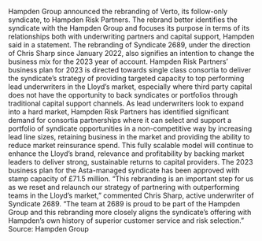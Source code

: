 Hampden Group announced the rebranding of Verto, its follow-only syndicate, to Hampden Risk Partners.
The rebrand better identifies the syndicate with the Hampden Group and focuses its purpose in terms of its relationships both with underwriting partners and capital support, Hampden said in a statement.
The rebranding of Syndicate 2689, under the direction of Chris Sharp since January 2022, also signifies an intention to change the business mix for the 2023 year of account. Hampden Risk Partners’ business plan for 2023 is directed towards single class consortia to deliver the syndicate’s strategy of providing targeted capacity to top performing lead underwriters in the Lloyd’s market, especially where third party capital does not have the opportunity to back syndicates or portfolios through traditional capital support channels.
As lead underwriters look to expand into a hard market, Hampden Risk Partners has identified significant demand for consortia partnerships where it can select and support a portfolio of syndicate opportunities in a non-competitive way by increasing lead line sizes, retaining business in the market and providing the ability to reduce market reinsurance spend.
This fully scalable model will continue to enhance the Lloyd’s brand, relevance and profitability by backing market leaders to deliver strong, sustainable returns to capital providers. The 2023 business plan for the Asta-managed syndicate has been approved with stamp capacity of £71.5 million.
“This rebranding is an important step for us as we reset and relaunch our strategy of partnering with outperforming teams in the Lloyd’s market,” commented Chris Sharp, active underwriter of Syndicate 2689. “The team at 2689 is proud to be part of the Hampden Group and this rebranding more closely aligns the syndicate’s offering with Hampden’s own history of superior customer service and risk selection.”
Source: Hampden Group